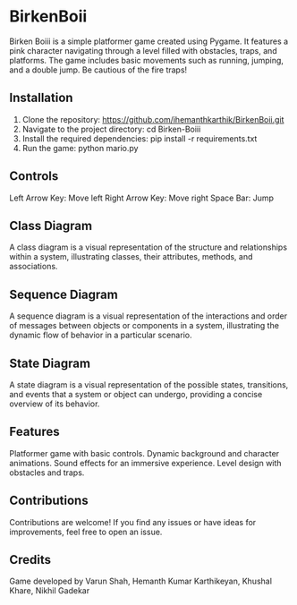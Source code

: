 # BirkenBoii
Birken Boiii is a simple platformer game created using Pygame. It features a pink character navigating through a level filled with obstacles, traps, and platforms. The game includes basic movements such as running, jumping, and a double jump. Be cautious of the fire traps!

## Installation
1. Clone the repository: https://github.com/ihemanthkarthik/BirkenBoii.git
2. Navigate to the project directory: cd Birken-Boiii
3. Install the required dependencies: pip install -r requirements.txt
4. Run the game: python mario.py

## Controls
Left Arrow Key: Move left
Right Arrow Key: Move right
Space Bar: Jump

## Class Diagram
A class diagram is a visual representation of the structure and relationships within a system, illustrating classes, their attributes, methods, and associations.

## Sequence Diagram
A sequence diagram is a visual representation of the interactions and order of messages between objects or components in a system, illustrating the dynamic flow of behavior in a particular scenario.

## State Diagram 
A state diagram is a visual representation of the possible states, transitions, and events that a system or object can undergo, providing a concise overview of its behavior.

## Features
Platformer game with basic controls.
Dynamic background and character animations.
Sound effects for an immersive experience.
Level design with obstacles and traps.

## Contributions
Contributions are welcome! If you find any issues or have ideas for improvements, feel free to open an issue.

## Credits
Game developed by Varun Shah, Hemanth Kumar Karthikeyan, Khushal Khare, Nikhil Gadekar





